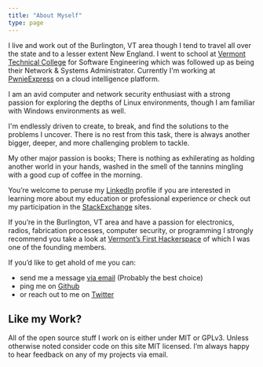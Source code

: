```yaml
---
title: "About Myself"
type: page
---
```


I live and work out of the Burlington, VT area though I tend to travel all over
the state and to a lesser extent New England. I went to school at [Vermont
Technical College][1] for Software Engineering which was followed up as being
their Network & Systems Administrator. Currently I'm working at
[PwnieExpress][8] on a cloud intelligence platform.

I am an avid computer and network security enthusiast with a strong passion for
exploring the depths of Linux environments, though I am familiar with Windows
environments as well.

I'm endlessly driven to create, to break, and find the solutions to the
problems I uncover. There is no rest from this task, there is always another
bigger, deeper, and more challenging problem to tackle.

My other major passion is books; There is nothing as exhilerating as holding
another world in your hands, washed in the smell of the tannins mingling with a
good cup of coffee in the morning.

You’re welcome to peruse my [LinkedIn][2] profile if you are interested in
learning more about my education or professional experience or check out my
participation in the [StackExchange][3] sites.

If you’re in the Burlington, VT area and have a passion for electronics,
radios, fabrication processes, computer security, or programming I strongly
recommend you take a look at [Vermont’s First Hackerspace][4] of which I was
one of the founding members.

If you’d like to get ahold of me you can:

* send me a message [via email][5] (Probably the best choice)
* ping me on [Github][6]
* or reach out to me on [Twitter][7]

## Like my Work?

All of the open source stuff I work on is either under MIT or GPLv3. Unless
otherwise noted consider code on this site MIT licensed. I’m always happy to
hear feedback on any of my projects via email.

[1]: http://www.vtc.edu/
[2]: http://www.linkedin.com/pub/sam-stelfox/2a/475/267
[3]: http://stackexchange.com/users/33854/trueduality?tab=accounts
[4]: http://laboratoryb.org/
[5]: mailto:sam@stelfox.net
[6]: https://github.com/sstelfox
[7]: http://twitter.com/samstelfox
[8]: http://pwnieexpress.com/
